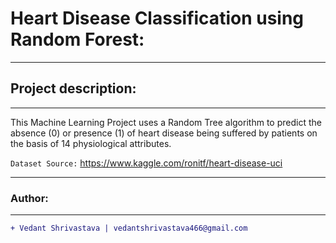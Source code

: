 # Heart Disease Classification using Random Forest:
____________________________________________________________________________________________________________________________________
## Project description:
___________________________________________________________________________________________________________________________________
This Machine Learning Project uses a Random Tree algorithm to predict the absence (0) or presence (1) of heart disease being suffered by patients on the basis of 14 physiological attributes.

 `Dataset Source:`
https://www.kaggle.com/ronitf/heart-disease-uci
___________________________________________________________________________________________________________________________________
### Author:
----------------------------------
```diff
+ Vedant Shrivastava | vedantshrivastava466@gmail.com
```
